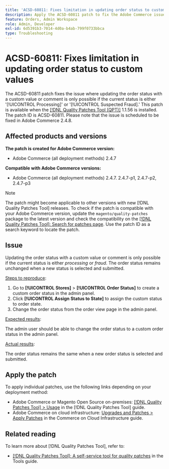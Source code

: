 ```yaml
---
title: 'ACSD-60811: Fixes limitation in updating order status to custom values'
description: Apply the ACSD-60811 patch to fix the Adobe Commerce issue where updating order status with custom value or comment is only possible if the current status is either 'processing' or 'fraud.'
feature: Orders, Admin Workspace
role: Admin, Developer
exl-id: 6d5391b3-7014-4d0a-b4ab-799f0733bbca
type: Troubleshooting
---
```

# ACSD-60811: Fixes limitation in updating order status to custom values

The ACSD-60811 patch fixes the issue where updating the order status with a custom value or comment is only possible if the current status is either '[!UICONTROL Processing]' or '[!UICONTROL Suspected Fraud].' This patch is available when the [[!DNL Quality Patches Tool (QPT)]](/help/tools/quality-patches-tool/quality-patches-tool-to-self-serve-quality-patches.md) 1.1.56 is installed. The patch ID is ACSD-60811. Please note that the issue is scheduled to be fixed in Adobe Commerce 2.4.8.

## Affected products and versions

**The patch is created for Adobe Commerce version:**

* Adobe Commerce (all deployment methods) 2.4.7

**Compatible with Adobe Commerce versions:**

* Adobe Commerce (all deployment methods) 2.4.7. 2.4.7-p1, 2.4.7-p2, 2.4.7-p3

>[!NOTE]
>
>The patch might become applicable to other versions with new [!DNL Quality Patches Tool] releases. To check if the patch is compatible with your Adobe Commerce version, update the `magento/quality-patches` package to the latest version and check the compatibility on the [[!DNL Quality Patches Tool]: Search for patches page](https://experienceleague.adobe.com/tools/commerce-quality-patches/index.html). Use the patch ID as a search keyword to locate the patch.

## Issue

Updating the order status with a custom value or comment is only possible if the current status is either *processing* or *fraud*. The order status remains unchanged when a new status is selected and submitted.

<u>Steps to reproduce</u>:

1. Go to **[!UICONTROL Stores]** > **[!UICONTROL Order Status]** to create a custom order status in the admin panel.
1. Click **[!UICONTROL Assign Status to State]** to assign the custom status to order state.
1. Change the order status from the order view page in the admin panel.

<u>Expected results</u>:

The admin user should be able to change the order status to a custom order status in the admin panel.

<u>Actual results</u>:

The order status remains the same when a new order status is selected and submitted.

## Apply the patch

To apply individual patches, use the following links depending on your deployment method:

* Adobe Commerce or Magento Open Source on-premises: [[!DNL Quality Patches Tool] > Usage](/help/tools/quality-patches-tool/usage.md) in the [!DNL Quality Patches Tool] guide.
* Adobe Commerce on cloud infrastructure: [Upgrades and Patches > Apply Patches](https://experienceleague.adobe.com/docs/commerce-cloud-service/user-guide/develop/upgrade/apply-patches.html) in the Commerce on Cloud Infrastructure guide.

## Related reading

To learn more about [!DNL Quality Patches Tool], refer to:

* [[!DNL Quality Patches Tool]: A self-service tool for quality patches](/help/tools/quality-patches-tool/quality-patches-tool-to-self-serve-quality-patches.md) in the Tools guide.
